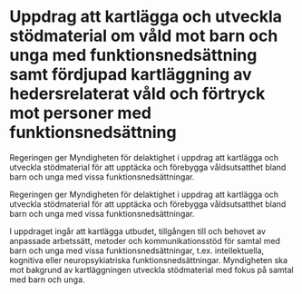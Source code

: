 # Uppdrag att kartlägga och utveckla stödmaterial om våld mot barn och unga med funktionsnedsättning samt fördjupad kartläggning av hedersrelaterat våld och förtryck mot personer med funktionsnedsättning

Regeringen ger Myndigheten för delaktighet i uppdrag att kartlägga och utveckla stödmaterial för att upptäcka och förebygga våldsutsatthet bland barn och unga med vissa funktionsnedsättningar.

Regeringen ger Myndigheten för delaktighet i uppdrag att kartlägga och utveckla stödmaterial för att upptäcka och förebygga våldsutsatthet bland barn och unga med vissa funktionsnedsättningar.

I uppdraget ingår att kartlägga utbudet, tillgången till och behovet av anpassade arbetssätt, metoder och kommunikationsstöd för samtal med barn och unga med vissa funktionsnedsättningar, t.ex. intellektuella, kognitiva eller neuropsykiatriska funktionsnedsättningar. Myndigheten ska mot bakgrund av kartläggningen utveckla stödmaterial med fokus på samtal med barn och unga.
